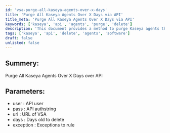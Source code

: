 ```yaml
---
id: 'vsa-purge-all-kaseya-agents-over-x-days'
title: 'Purge All Kaseya Agents Over X Days via API'
title_meta: 'Purge All Kaseya Agents Over X Days via API'
keywords: ['kaseya', 'api', 'agents', 'purge', 'delete']
description: 'This document provides a method to purge Kaseya agents that are older than a specified number of days using the API. It outlines the necessary parameters including user authentication, URL of the VSA, and any exceptions to the deletion rule.'
tags: ['kaseya', 'api', 'delete', 'agents', 'software']
draft: false
unlisted: false
---
```

## Summery:

Purge All Kaseya Agents Over X Days over API

## Parameters:

- user : API user  
- pass : API authstring  
- url : URL of VSA  
- days : Days old to delete  
- exception : Exceptions to rule


